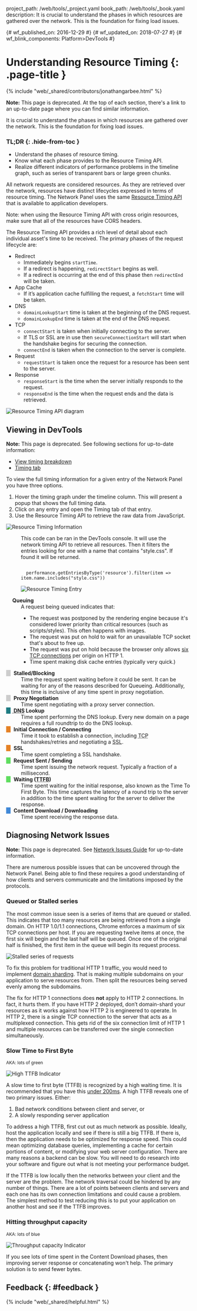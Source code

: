 project_path: /web/tools/_project.yaml book_path: /web/tools/_book.yaml description: It is crucial to understand the phases in which resources are gathered over the network. This is the foundation for fixing load issues.

{# wf_published_on: 2016-12-29 #} {# wf_updated_on: 2018-07-27 #} {# wf_blink_components: Platform>DevTools #}

# Understanding Resource Timing {: .page-title }

{% include "web/_shared/contributors/jonathangarbee.html" %}

<aside class="note">
  <b>Note:</b> This page is deprecated. At the top of each section, there's a
  link to an up-to-date page where you can find similar information.
</aside>

It is crucial to understand the phases in which resources are gathered over the network. This is the foundation for fixing load issues.

### TL;DR {: .hide-from-toc }

* Understand the phases of resource timing.
* Know what each phase provides to the Resource Timing API.
* Realize different indicators of performance problems in the timeline graph, such as series of transparent bars or large green chunks.

All network requests are considered resources. As they are retrieved over the network, resources have distinct lifecycles expressed in terms of resource timing. The Network Panel uses the same [Resource Timing API](http://www.w3.org/TR/resource-timing) that is available to application developers.

Note: when using the Resource Timing API with cross origin resources, make sure that all of the resources have CORS headers.

The Resource Timing API provides a rich level of detail about each individual asset's time to be received. The primary phases of the request lifecycle are:

* Redirect 
    * Immediately begins `startTime`.
    * If a redirect is happening, `redirectStart` begins as well.
    * If a redirect is occurring at the end of this phase then `redirectEnd` will be taken.
* App Cache 
    * If it’s application cache fulfilling the request, a `fetchStart` time will be taken.
* DNS 
    * `domainLookupStart` time is taken at the beginning of the DNS request.
    * `domainLookupEnd` time is taken at the end of the DNS request.
* TCP 
    * `connectStart` is taken when initially connecting to the server.
    * If TLS or SSL are in use then `secureConnectionStart` will start when the handshake begins for securing the connection.
    * `connectEnd` is taken when the connection to the server is complete.
* Request 
    * `requestStart` is taken once the request for a resource has been sent to the server.
* Response 
    * `responseStart` is the time when the server initially responds to the request.
    * `responseEnd` is the time when the request ends and the data is retrieved.

![Resource Timing API diagram](imgs/resource-timing-api.png)

## Viewing in DevTools

<aside class="note">
  <b>Note:</b> This page is deprecated. See following sections for up-to-date
  information:
  <ul>
    <li><a href="reference#timing-breakdown">View timing breakdown</a></li>
    <li><a href="reference#timing">Timing tab</a></li>
  </ul>
</aside>

To view the full timing information for a given entry of the Network Panel you have three options.

1. Hover the timing graph under the timeline column. This will present a popup that shows the full timing data.
2. Click on any entry and open the Timing tab of that entry.
3. Use the Resource Timing API to retrieve the raw data from JavaScript.

![Resource Timing Information](imgs/resource-timing-data.png)<figure> <figcaption>
<p>
  This code can be ran in the DevTools console.
  It will use the network timing API to retrieve all resources.
  Then it filters the entries looking for one with a name that contains "style.css".
  If found it will be returned.
</p>
<code>
  performance.getEntriesByType('resource').filter(item => item.name.includes("style.css"))
</code>
</figcaption> 

<img src="imgs/resource-timing-entry.png" alt="Resource Timing Entry" /> </figure> 

<style>
dt:before {
  content: "\00a0\00a0\00a0";
}
dt strong {
  margin-left: 5px;
}
dt.stalled:before, dt.proxy-negotiation:before {
  background-color: #cdcdcd;
}
dt.dns-lookup:before {
  background-color: #1f7c83;
}
dt.initial-connection:before, dt.ssl:before {
  background-color: #e58226;
}
dt.request-sent:before, dt.ttfb:before {
  background-color: #5fdd5f;
}
dt.content-download:before {
  background-color: #4189d7;
}
</style>

<dl>

  <dt class="queued"><strong>Queuing</strong></dt>
  <dd>
    A request being queued indicates that:
      <ul>
        <li>
        The request was postponed by the rendering engine because it's considered lower priority than critical resources (such as scripts/styles).
        This often happens with images.
        </li>
        <li>
        The request was put on hold to wait for an unavailable TCP socket that's about to free up.
        </li>
        <li>
        The request was put on hold because the browser only allows <a href="https://crbug.com/12066">six TCP connections</a> per origin on HTTP 1.
        </li>
        <li>
        Time spent making disk cache entries (typically very quick.)
        </li>
      </ul>
  </dd>

  <dt class="stalled"><strong> Stalled/Blocking</strong></dt>
  <dd>
    Time the request spent waiting before it could be sent.
    It can be waiting for any of the reasons described for Queueing.
    Additionally, this time is inclusive of any time spent in proxy negotiation.
  </dd>

  <dt class="proxy-negotiation"><strong> Proxy Negotiation</strong></dt>
  <dd>Time spent negotiating with a proxy server connection.</dd>

  <dt class="dns-lookup"><strong><abbr title="Domain Name System"> DNS</abbr> Lookup</strong></dt>
  <dd>
    Time spent performing the DNS lookup.
    Every new domain on a page requires a full roundtrip to do the DNS lookup.
  </dd>

  <dt class="initial-connection"><strong> Initial Connection / Connecting</strong></dt>
  <dd>Time it took to establish a connection, including <abbr title="Transmission Control Protocol">TCP</abbr> handshakes/retries and negotiating a <abbr title="Secure Sockets Layer">SSL</abbr>.</dd>

  <dt class="ssl"><strong> SSL</strong></dt>
  <dd>Time spent completing a SSL handshake.</dd>

  <dt class="request-sent"><strong> Request Sent / Sending</strong></dt>
  <dd>
    Time spent issuing the network request.
    Typically a fraction of a millisecond.
  </dd>

  <dt class="ttfb"><strong> Waiting (<abbr title="Time To First Byte">TTFB</abbr>)</strong></dt>
  <dd>
    Time spent waiting for the initial response, also known as the Time To First Byte.
    This time captures the latency of a round trip to the server in addition to the time spent waiting for the server to deliver the response.
  </dd>

  <dt class="content-download"><strong> Content Download / Downloading</strong></dt>
  <dd>Time spent receiving the response data.</dd>
</dl>

## Diagnosing Network Issues

<aside class="note">
  <b>Note:</b> This page is deprecated. See
  <a href="issues">Network Issues Guide</a>
  for up-to-date information.
</aside>

There are numerous possible issues that can be uncovered through the Network Panel. Being able to find these requires a good understanding of how clients and servers communicate and the limitations imposed by the protocols.

### Queued or Stalled series

The most common issue seen is a series of items that are queued or stalled. This indicates that too many resources are being retrieved from a single domain. On HTTP 1.0/1.1 connections, Chrome enforces a maximum of six TCP connections per host. If you are requesting twelve items at once, the first six will begin and the last half will be queued. Once one of the original half is finished, the first item in the queue will begin its request process.

![Stalled series of requests](imgs/stalled-request-series.png)

To fix this problem for traditional HTTP 1 traffic, you would need to implement [domain sharding](https://www.maxcdn.com/one/visual-glossary/domain-sharding-2/). That is making multiple subdomains on your application to serve resources from. Then split the resources being served evenly among the subdomains.

The fix for HTTP 1 connections does **not** apply to HTTP 2 connections. In fact, it hurts them. If you have HTTP 2 deployed, don’t domain-shard your resources as it works against how HTTP 2 is engineered to operate. In HTTP 2, there is a single TCP connection to the server that acts as a multiplexed connection. This gets rid of the six connection limit of HTTP 1 and multiple resources can be transferred over the single connection simultaneously.

### Slow Time to First Byte

<small>AKA: lots of green</small>

![High TTFB Indicator](imgs/indicator-of-high-ttfb.png)

A slow time to first byte (TTFB) is recognized by a high waiting time. It is recommended that you have this [under 200ms](/speed/docs/insights/Server). A high TTFB reveals one of two primary issues. Either:

1. Bad network conditions between client and server, or
2. A slowly responding server application

To address a high TTFB, first cut out as much network as possible. Ideally, host the application locally and see if there is still a big TTFB. If there is, then the application needs to be optimized for response speed. This could mean optimizing database queries, implementing a cache for certain portions of content, or modifying your web server configuration. There are many reasons a backend can be slow. You will need to do research into your software and figure out what is not meeting your performance budget.

If the TTFB is low locally then the networks between your client and the server are the problem. The network traversal could be hindered by any number of things. There are a lot of points between clients and servers and each one has its own connection limitations and could cause a problem. The simplest method to test reducing this is to put your application on another host and see if the TTFB improves.

### Hitting throughput capacity

<small>AKA: lots of blue</small>

![Throughput capacity Indicator](imgs/indicator-of-large-content.png)

If you see lots of time spent in the Content Download phases, then improving server response or concatenating won't help. The primary solution is to send fewer bytes.

## Feedback {: #feedback }

{% include "web/_shared/helpful.html" %}